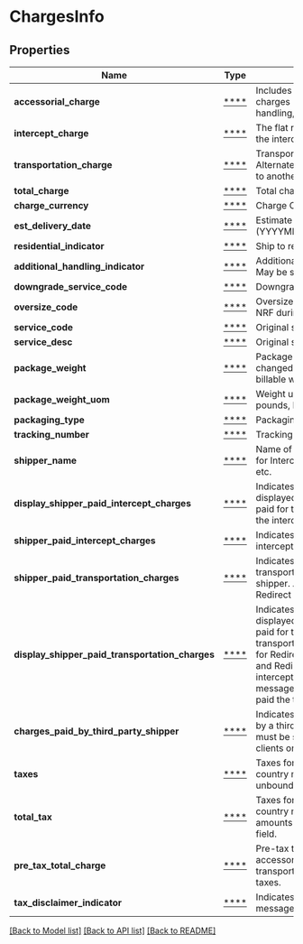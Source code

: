 # ChargesInfo

## Properties
Name | Type | Description | Notes
------------ | ------------- | ------------- | -------------
**accessorial_charge** | [****](.md) | Includes sum of all accessorial charges (i.e. including addition handling, intercept). | [optional] 
**intercept_charge** | [****](.md) | The flat rate charge specific for the intercept. | [optional] 
**transportation_charge** | [****](.md) | Transportation Charge only for AlternateAddress(Redirect,deliver to another address). | [optional] 
**total_charge** | [****](.md) | Total charges | [optional] 
**charge_currency** | [****](.md) | Charge Currency | 
**est_delivery_date** | [****](.md) | Estimate Delivery Date (YYYYMMDD). | [optional] 
**residential_indicator** | [****](.md) | Ship to residential indicator. | [optional] 
**additional_handling_indicator** | [****](.md) | Additional handling indicator. May be set by NRF during rating. | [optional] 
**downgrade_service_code** | [****](.md) | Downgraded service code. | [optional] 
**oversize_code** | [****](.md) | Oversize indicator. May be set by NRF during rating LPK. | [optional] 
**service_code** | [****](.md) | Original service code. | [optional] 
**service_desc** | [****](.md) | Original service description. | [optional] 
**package_weight** | [****](.md) | Package weight. May also be changed by NRF during rating to billable weight. | [optional] 
**package_weight_uom** | [****](.md) | Weight unit of measureLBS - pounds, KGS - Kilograms | [optional] 
**packaging_type** | [****](.md) | Packaging Type code. | [optional] 
**tracking_number** | [****](.md) | Tracking Number | [optional] 
**shipper_name** | [****](.md) | Name of the shipper Applicable for  Intercept options FD,AA,UR etc. | [optional] 
**display_shipper_paid_intercept_charges** | [****](.md) | Indicates if a message should be displayed that the shipper has paid for the charges related to the intercept. | [optional] 
**shipper_paid_intercept_charges** | [****](.md) | Indicates if charges related to the intercept are paid by the shipper. | [optional] 
**shipper_paid_transportation_charges** | [****](.md) | Indicates if charges related to transportation are paid by the shipper. Applicable only for Redirect to Another Address. | [optional] 
**display_shipper_paid_transportation_charges** | [****](.md) | Indicates if a message should be displayed that the shipper has paid for the charges related to transportation. Applicable only for Redirect to Another Address and Redirect to UPS Location intercepts. TRUE - display a message that the shipper has paid the transportation charges. | [optional] 
**charges_paid_by_third_party_shipper** | [****](.md) | Indicates if the charges were paid by a third-party shipper and must be supplied by trusted end clients only.  | CODE  | DESCRIPTION                                     | | TRUE  | the charges were paid by a third-party shipper. | | FALSE | the charges were paid by the original shipper.  | | [optional] 
**taxes** | [****](.md) | Taxes for EU/Mexico/Canada  country  movement. This array is unbounded. | [optional] 
**total_tax** | [****](.md) | Taxes for EU/Mexico/Canada country movement . sum of tax amounts present in the taxes field. | [optional] 
**pre_tax_total_charge** | [****](.md) | Pre-tax total Charge. Sum of accessorial charges and transportation charges  excluding taxes. | [optional] 
**tax_disclaimer_indicator** | [****](.md) | Indicates if a tax disclaimer message should be displayed.  | VALUE | DESCRIPTION         | | :--:  | :--                 | | NTC   | NO Tax calculation  |  | NTA   | NO Tax applicable   |  | TA    | Taxes applicable    | | TE    | Taxes exempt        | | TU    | Taxes Undermined    | | [optional] 

[[Back to Model list]](../../README.md#documentation-for-models) [[Back to API list]](../../README.md#documentation-for-api-endpoints) [[Back to README]](../../README.md)

